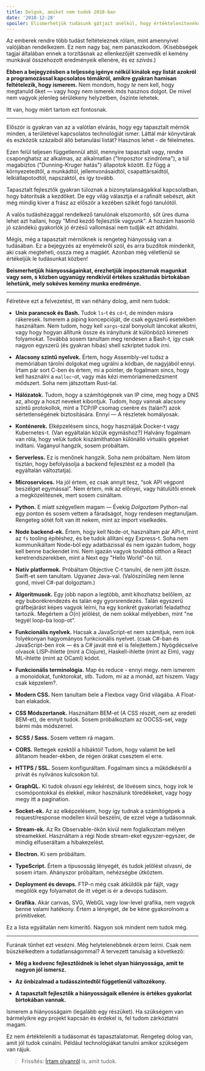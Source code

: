 ```yaml
---
title: Dolgok, amiket nem tudok 2018-ban
date: '2018-12-28'
spoiler: Elismerhetjük tudásunk gátjait anélkül, hogy értéktelenítenékn szaktudásunk.
---
```


Az emberek rendre több tudást feltételeznek rólam, mint amennyivel valójában rendelkezem. Ez nem nagy baj, nem panaszkodom. (Kisebbségek tagjai általában ennek a torzításnak az ellenkezőjét szenvedik el kemény munkával összehozott eredményeik ellenére, és ez *szívás*.)

**Ebben a bejegyzésben a teljesség igénye nélkül kínálok egy listát azokról a programozással kapcsolatos témákról, amikre gyakran hamisan feltételezik, hogy ismerem.** Nem mondom, hogy  *te* nem kell, hogy megtanuld őket — vagy hogy nem ismerek *más* hasznos dolgot. De mivel nem vagyok jelenleg sérülékeny helyzetben, őszinte lehetek.

Itt van, hogy miért tartom ezt fontosnak.

---

Először is gyakran van az a valótlan elvárás, hogy egy tapasztalt mérnök minden, a területével kapcsolatos technológiát ismer. Láttál már könyvtárak és eszközök százaiból álló betanulási listát? Hasznos lehet - de félelmetes.

Ezen felül teljesen függetlennül attól, mennyire tapasztalt vagy, rendre csaponghatsz az alkalmas, az alkalmatlan ("Imposztor szindróma"), a túl magabiztos ("Dunning-Kruger hatás") állapotok között. Ez függ a környezetedtől, a munkádtól, jellemvonásaidtól, csapattársaidtól, lelkiállapotodtól, napszaktól, és így tovább.

Tapasztalt fejlesztők gyakran túloznak a bizonytalanságaikkal kapcsolatban, hogy bátorítsák a kezdőket. De egy világ választja el a rafinált sebészt, akit még mindig kiver a frász az először a kezében szikét fogó tanulótól.

A valós tudáshézaggal rendelkező tanulónak elszomorító, sőt üres duma lehet azt hallani, hogy "Mind kezdő fejlesztők vagyunk". A hozzám hasonló jó szándékú gyakorlók jó érzésű vallomásai nem tudják ezt áthidalni.

Mégis, még a tapasztalt mérnöknek is rengeteg hiányosság van a tudásában. Ez a bejegyzés az enyémekről szól, és arra buzdítok mindenkit, aki csak megteheti, ossza meg a magáét. Azonban még véletlenül se értékeljük le tudásunkat közben!

**Beismerhetjük hiányosságainkat, érezhetjük imposztornak magunkat vagy sem, s közben ugyanúgy rendkívül értékes szaktudás birtokában lehetünk, mely sokéves kemény munka eredménye.**

---
Félretéve ezt a felvezetést, itt van néhány dolog, amit nem tudok:

* **Unix parancsok és Bash.** Tudok `ls`-t és `cd`-t, de minden másra rákeresek. Ismerem a piping koncepcióját, de csak egyszerű esetekben használtam. Nem tudom, hogy kell `xargs`-szal bonyolult láncokat alkotni, vagy hogy hogyan állítunk össze és irányítunk át különböző kimeneti folyamokat. Továbbá sosem tanultam meg rendesen a Bash-t, így csak nagyon egyszerű (és gyakran hibás) shell szkriptet tudok írni.

* **Alacsony szintű nyelvek.** Értem, hogy Assembly-vel tudsz a memóriában tárolni dolgokat meg ugrálni a kódban, de nagyjából ennyi. Írtam pár sort C-ben és értem, mi a pointer, de fogalmam sincs, hogy kell használni a `malloc`-ot, vagy más kézi memóriamenedzsment módszert. Soha nem játszottam Rust-tal.

* **Hálózatok.** Tudom, hogy a számítógépnek van IP címe, meg hogy a DNS az, ahogy a hoszt neveket kibontjuk. Tudom, hogy vannak alacsony szintű protokollok, mint a TCP/IP csomag cserére és (talán?) azok sértetlenségének biztosítására. Ennyi — A részletek homályosak.

* **Konténerek.** Elképzelésem sincs, hogy használjak Docker-t vagy Kubernetes-t. (Van egyáltalán közük egymáshoz?) Halvány fogalmam van róla, hogy velük tudok kiszámíthatóan különálló virtuális gépeket indítani. Vagányul hangzik, sosem próbáltam.

* **Serverless.** Ez is menőnek hangzik. Soha nem próbáltam. Nem látom tisztán, hogy befolyásolja a backend fejlesztést ez a modell (ha egyáltalán változtatja).

* **Microservices.** Ha jól értem, ez csak annyit tesz, “sok API végpont beszélget egymással”. Nem értem, mik az előnyei, vagy hátulütői ennek a megközelítésnek, mert sosem csináltam.

* **Python.** E miatt szégyellem magam — Évekig *Dolgoztam* Python-nal egy ponton és sosem vettem a fáradságot, hogy rendesen megtanuljam. Rengeteg sötét folt van itt nekem, mint az import viselkedés.

* **Node backend-ek.** Értem, hogy kell Node-ot, használtam pár API-t, mint az `fs` tooling építéshez, és be tudok állítani egy Express-t. Soha nem kommunikáltam Node-ból egy adatbázissal és nem igazán tudom, hogy kell benne backendet írni. Nem igazán vagyok továbbá otthon a React keretrendszerekben, mint a Next egy "Hello World"-ön túl.

* **Natív platformok.** Próbáltam Objective C-t tanulni, de nem jött össze. Swift-et sem tanultam. Ugyanez Java-val. (Valószínűleg nem lenne gond, mivel C#-pal dolgoztam.)

* **Algoritmusok.** Egy jobb napon a legtöbb, amit kihozhatsz belőlem, az egy buborékrendezés és talán egy gyorsrendezés. Talán egyszerű gráfbejárást képes vagyok leírni, ha egy konkrét gyakorlati feladathoz tartozik. Megértem a O(n) jelölést, de nem sokkal mélyebben, mint  "ne tegyél loop-ba loop-ot”.

* **Funkcionális nyelvek.** Hacsak a JavaScript-et nem számítjuk, nem írok folyékonyan hagyományos funkcionális nyelvet. (csak C#-ban és JavaScript-ben írok — és a C# javát mré el is felejtettem.) Nyögdécselve olvasok LISP-ihlette (mint a Clojure), Haskell-ihlette (mint az Elm), vagy ML-ihlette (mint az OCaml) kódot.

* **Funkcionális terminológia.** Map és reduce - ennyi megy. nem ismerem a monoidokat, funktorokat, stb. Tudom, mi az a monád, azt hiszem. Vagy csak képzelem?.

* **Modern CSS.** Nem tanultam bele a Flexbox vagy Grid világába. A Float-ban elakadok.

* **CSS Módszertanok.** Használtam BEM-et (A CSS részét, nem az eredeti BEM-et), de ennyit tudok. Sosem próbálkoztam az OOCSS-sel, vagy bármi más módszerrel.

* **SCSS / Sass.** Sosem vettem rá magam.

* **CORS.** Rettegek ezektől a hibáktól! Tudom, hogy valamit be kell állítanom header-ekben, de régen órákat csesztem el erre.

* **HTTPS / SSL.** Sosem konfiguráltam. Fogalmam sincs a működkésről a privát és nyilvános kulcsokon túl.

* **GraphQL.** Ki tudok olvasni egy lekérést, de lövésem sincs, hogy írok le csomópontokkal és élekkel, mikor használunk töredékeket, vagy hogy megy itt a pagination.

* **Socket-ek.** Az az elképzelésem, hogy így tudnak a számítógépek a request/response modellen kívül beszélni, de ezzel vége a tudásomnak.

* **Stream-ek.** Az Rx Observable-ökön kívül nem foglalkoztam mélyen streamekkel. Használtam a régi Node stream-eket egyszer-egyszer, de mindig elfuseráltam a hibakezelést.

* **Electron.** Ki sem próbáltam.

* **TypeScript.** Értem a típusosság lényegét, és tudok jelölést olvasni, de sosem írtam. Ahányszor próbáltam, nehézségbe ütköztem.

* **Deployment és devops.** FTP-n még csak átküldök pár fájlt, vagy megölök egy folyamatot de itt véget is ér a devops tudásom.

* **Grafika.** Akár canvas, SVG, WebGL vagy low-level grafika, nem vagyok benne valami hatékony. Értem a lényeget, de be kéne gyakorolnom a primitíveket.

Ez a lista egyáltalán nem kimerítő. Nagyon sok mindent nem tudok még.

---

Furának tűnhet ezt vesézni. Még helytelenebbnek érzem leírni. Csak nem büszkélkedtem a tudatlanságommal? A tervezett tanulság a következő:

* **Még a kedvenc fejlesztőidnek is lehet olyan hiányossága, amit te nagyon jól ismersz.**

* **Az önbizalmad a tudásszintedtől függetlenül változékony.**

* **A tapasztalt fejlesztők a hiányosságaik ellenére is értékes gyakorlat birtokában vannak.**

Ismerem a hiányosságaim (legalább egy részüket). Ha szükségem van bármelyikre egy projekt kapcsán és érdekel is, fel tudom zárkóztatni magam.

Ez nem értékteleníti a tudásomat és tapasztalatomat. Rengeteg dolog van, amit jól tudok csinálni. Például technológiákat tanulni amikor szükségem van rájuk.

>Frissítés: [Írtam olyanról](/the-elements-of-ui-engineering/) is, amit tudok.
